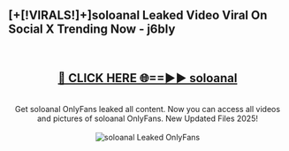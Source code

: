 <h2>[+[!VIRALS!]+]soloanal Leaked Video Viral On Social X Trending Now - j6bly</h2>
<br>
<div align="center">
<h2><a href="https://libra.edu.pl?soloanal" rel="nofollow">🔴 CLICK HERE 🌐==►► soloanal</a></h2>
<br>
Get soloanal OnlyFans leaked all content. Now you can access all videos and pictures of soloanal OnlyFans. New Updated Files 2025!
<br>
<br>
<a href="https://libra.edu.pl?soloanal" rel="nofollow" data-target="animated-image.originalLink"><img src="https://i.ibb.co.com/WyWwxjT/player-gif2.gif" alt="soloanal Leaked OnlyFans" style="max-width: 100%; display: inline-block;" data-target="animated-image.originalImage"></a>
</div>
<br>